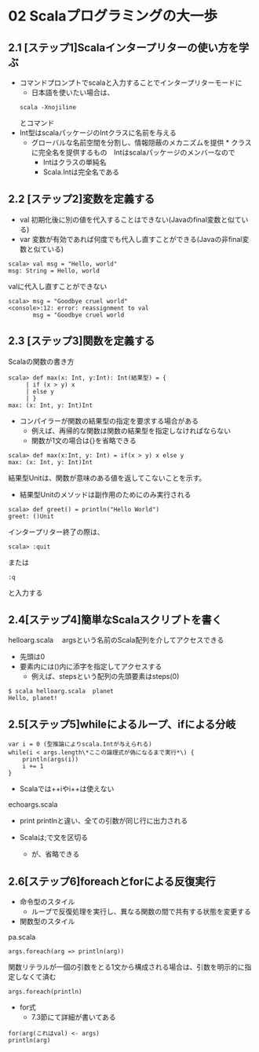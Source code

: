 # 02 Scalaプログラミングの大一歩
## 2.1 [ステップ1]Scalaインタープリターの使い方を学ぶ

-   コマンドプロンプトでscalaと入力することでインタープリターモードに
    +   日本語を使いたい場合は、
    ```
    scala -Xnojiline
    ```
    とコマンド
-   Int型はscalaパッケージのIntクラスに名前を与える
    +    グローバルな名前空間を分割し、情報隠蔽のメカニズムを提供
        *   クラスに完全名を提供するもの　Intはscalaパッケージのメンバーなので
            *   Intはクラスの単純名
            *   Scala.Intは完全名である

## 2.2 [ステップ2]変数を定義する
-   val 初期化後に別の値を代入することはできない(Javaのfinal変数と似ている)
-   var 変数が有効であれば何度でも代入し直すことができる(Javaの非final変数と似ている)
```
scala> val msg = "Hello, world"
msg: String = Hello, world
```
valに代入し直すことができない
```
scala> msg = "Goodbye cruel world"
<console>:12: error: reassignment to val
       msg = "Goodbye cruel world
```


## 2.3  [ステップ3]関数を定義する
Scalaの関数の書き方
```
scala> def max(x: Int, y:Int): Int(結果型) = {
     | if (x > y) x
     | else y
     | }
max: (x: Int, y: Int)Int
```
-   コンパイラーが関数の結果型の指定を要求する場合がある
    +   例えば、再帰的な関数は関数の結果型を指定しなければならない
    +   関数が1文の場合は{}を省略できる
```
scala> def max(x:Int, y: Int) = if(x > y) x else y
max: (x: Int, y: Int)Int
```
結果型Unitは、関数が意味のある値を返してこないことを示す。
-   結果型Unitのメソッドは副作用のためにのみ実行される
```
scala> def greet() = println("Hello World")
greet: ()Unit
```
インタープリター終了の際は、
```
scala> :quit
```
または
```
:q
```
と入力する

## 2.4[ステップ4]簡単なScalaスクリプトを書く
helloarg.scala　
argsという名前のScala配列を介してアクセスできる
-   先頭は0
-   要素内には()内に添字を指定してアクセスする
    +   例えば、stepsという配列の先頭要素はsteps(0)
```
$ scala helloarg.scala  planet
Hello, planet!
```

## 2.5[ステップ5]whileによるループ、ifによる分岐
```
var i = 0 (型推論によりscala.Intが与えられる)
while(i < args.length\*ここの論理式が偽になるまで実行*\) {
    println(args(i))
    i += 1
}
```
-   Scalaでは++iやi++は使えない

echoargs.scala
-   print printlnと違い、全ての引数が同じ行に出力される

-   Scalaは;で文を区切る
    +   が、省略できる

## 2.6[ステップ6]foreachとforによる反復実行
- 命令型のスタイル
    +   ループで反復処理を実行し、異なる関数の間で共有する状態を変更する
- 関数型のスタイル

pa.scala
```
args.foreach(arg => println(arg))
```

関数リテラルが一個の引数をとる1文から構成される場合は、引数を明示的に指定しなくて済む
```
args.foreach(println)
```

-   for式
    +   7.3節にて詳細が書いてある

```
for(arg(これはval) <- args)
println(arg)
```